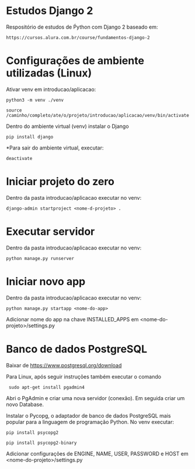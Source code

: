 # Estudos Django 2

Respositório de estudos de Ṕython com Django 2 baseado em:
            
    https://cursos.alura.com.br/course/fundamentos-django-2


# Configurações de ambiente utilizadas (Linux)
 
Ativar venv em introducao/aplicacao:

```python3 -m venv ./venv```

```source /caminho/completo/ate/o/projeto/introducao/aplicacao/venv/bin/activate```

Dentro do ambiente virtual (venv) instalar o Django

```pip install django```

*Para sair do ambiente virtual, executar:

```deactivate```


# Iniciar projeto do zero

Dentro da pasta introducao/aplicacao executar no venv:

```django-admin startproject <nome-d-projeto> .```

# Executar servidor

Dentro da pasta introducao/aplicacao executar no venv:

```python manage.py runserver```


# Iniciar novo app

Dentro da pasta introducao/aplicacao executar no venv:

```python manage.py startapp <nome-do-app>```

Adicionar nome do app na chave INSTALLED_APPS em \<nome-do-projeto>/settings.py

# Banco de dados PostgreSQL

Baixar de https://www.postgresql.org/download

Para Linux, após seguir instruções também executar o comando

``` sudo apt-get install pgadmin4```

Abri o PgAdmin e criar uma nova servidor (conexão). Em seguida criar um novo Database. 

Instalar o Pycopg, o adaptador de banco de dados PostgreSQL mais popular para a linguagem de programação Python. No venv executar:

```pip install psycopg2```

```pip install psycopg2-binary```

Adicionar configurações de ENGINE, NAME, USER, PASSWORD e HOST em \<nome-do-projeto>/settings.py